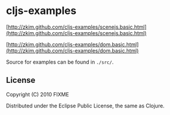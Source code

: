 # cljs-examples

[http://zkim.github.com/cljs-examples/scenejs.basic.html](http://zkim.github.com/cljs-examples/scenejs.basic.html)

[http://zkim.github.com/cljs-examples/dom.basic.html](http://zkim.github.com/cljs-examples/dom.basic.html)

Source for examples can be found in `./src/`.

## License

Copyright (C) 2010 FIXME

Distributed under the Eclipse Public License, the same as Clojure.
